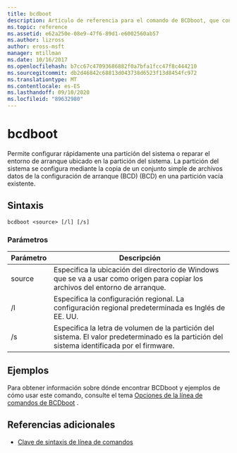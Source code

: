 ```yaml
---
title: bcdboot
description: Artículo de referencia para el comando de BCDboot, que configura rápidamente una partición del sistema o repara el entorno de arranque ubicado en la partición del sistema.
ms.topic: reference
ms.assetid: e62a250e-08e9-47f6-89d1-e6002560ab57
ms.author: lizross
author: eross-msft
manager: mtillman
ms.date: 10/16/2017
ms.openlocfilehash: b7cc67c47093686882f0a7bfa1fcc47f8c444210
ms.sourcegitcommit: db2d46842c68813d043738d6523f13d8454fc972
ms.translationtype: MT
ms.contentlocale: es-ES
ms.lasthandoff: 09/10/2020
ms.locfileid: "89632980"
---
```

# <a name="bcdboot"></a>bcdboot

Permite configurar rápidamente una partición del sistema o reparar el entorno de arranque ubicado en la partición del sistema. La partición del sistema se configura mediante la copia de un conjunto simple de archivos datos de la configuración de arranque (BCD) (BCD) en una partición vacía existente.

## <a name="syntax"></a>Sintaxis

```
bcdboot <source> [/l] [/s]
```

### <a name="parameters"></a>Parámetros

| Parámetro | Descripción |
| --------- | ----------- |
| source | Especifica la ubicación del directorio de Windows que se va a usar como origen para copiar los archivos del entorno de arranque. |
| /l | Especifica la configuración regional. La configuración regional predeterminada es Inglés de EE. UU. |
| /s | Especifica la letra de volumen de la partición del sistema. El valor predeterminado es la partición del sistema identificada por el firmware. |

## <a name="examples"></a>Ejemplos

Para obtener información sobre dónde encontrar BCDboot y ejemplos de cómo usar este comando, consulte el tema [Opciones de la línea de comandos de BCDboot](/previous-versions/windows/it-pro/windows-8.1-and-8/hh824874(v=win.10)) .

## <a name="additional-references"></a>Referencias adicionales

- [Clave de sintaxis de línea de comandos](command-line-syntax-key.md)
